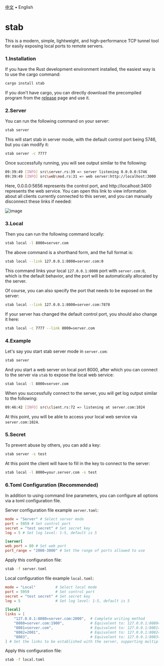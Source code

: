 <p align="left">
    <a href="readme.md">中文</a>
    <span> • </span>
    <span>English</span>
</p>

# stab

This is a modern, simple, lightweight, and high-performance TCP tunnel tool for easily exposing local ports to remote servers.

### 1.Installation 

If you have the Rust development environment installed, the easiest way is to use the cargo command:

```bash
cargo install stab
```

If you don't have cargo, you can directly download the precompiled program from the [release](https://github.com/ys928/stab/releases) page and use it.

### 2.Server

You can run the following command on your server:

```bash
stab server
```

This will start stab in server mode, with the default control port being 5746, but you can modify it:

```bash
stab server -c 7777
```

Once successfully running, you will see output similar to the following:

```bash
09:39:49 [INFO] src\server.rs:39 => server listening 0.0.0.0:5746
09:39:49 [INFO] src\web\mod.rs:31 => web server:http://localhost:3000
```

Here, 0.0.0.0:5656 represents the control port, and http://localhost:3400 represents the web service. You can open this link to view information about all clients currently connected to this server, and you can manually disconnect these links if needed:

![image](https://github.com/ys928/stab/assets/80371119/8ee0615f-5e44-46bf-868b-f3f8bf99fbe5)

### 3.Local

Then you can run the following command locally:

```bash
stab local -l 8000=server.com
```

The above command is a shorthand form, and the full format is:

```bash
stab local --link 127.0.0.1:8000=server.com:0
```

This command links your local `127.0.0.1:8000` port with `server.com:0`, which is the default behavior, and the port will be automatically allocated by the server.

Of course, you can also specify the port that needs to be exposed on the server:

```bash
stab local --link 127.0.0.1:8000=server.com:7878
```

If your server has changed the default control port, you should also change it here:

```bash
stab local -c 7777 --link 8000=server.com
```

### 4.Example

Let's say you start stab server mode in `server.com`:

```bash
stab server
```

And you start a web server on local port 8000, after which you can connect to the server via `stab` to expose the local web service:

```bash
stab local -l 8000=server.com
```

When you successfully connect to the server, you will get log output similar to the following:

```bash
09:46:42 [INFO] src\client.rs:72 => listening at server.com:1024
```

At this point, you will be able to access your local web service via `server.com:1024`.

### 5.Secret

To prevent abuse by others, you can add a key:

```bash
stab server -s test
```

At this point the client will have to fill in the key to connect to the server:

```bash
stab local -l 8000=your.server.com -s test
```

### 6.Toml Configuration (Recommended)

In addition to using command line parameters, you can configure all options via a toml configuration file.

Server configuration file example `server.toml`:

```toml
mode = "Server" # Select server mode
port = 5959 # Set control port
secret = "test secret" # Set secret key
log = 5 # Set log level: 1-5, default is 5

[server]
web_port = 80 # Set web port
port_range = "2000-3000" # Set the range of ports allowed to use
```

Apply this configuration file:

```bash
stab -f server.toml
```

Local configuration file example `local.toml`:

```toml
mode = "Local"         # Select local mode
port = 5959            # Set control port
secret = "test secret" # Set secret key
log = 5                # Set log level: 1-5, default is 5

[local]
links = [
    "127.0.0.1:8080=server.com:2000",  # Complete writing method
    "8080=server.com:1900",            # Equivalent to: 127.0.0.1:8080=server.com:1900
    "8081=server.com",                 # Equivalent to: 127.0.0.1:8081=server.com:0
    "8082=2001",                       # Equivalent to: 127.0.0.1:8082={to}:2001
    "8083",                            # Equivalent to: 127.0.0.1:8083={to}:0
] # Set the links to be established with the server, supporting multiple links simultaneously

```

Apply this configuration file:

```bash
stab -f local.toml
```